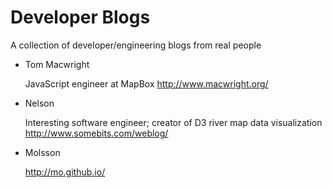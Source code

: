 # Developer Blogs

A collection of developer/engineering blogs from real people

* Tom Macwright

	JavaScript engineer at MapBox
	http://www.macwright.org/

* Nelson 
	
	Interesting software engineer; creator of D3 river map data visualization
	http://www.somebits.com/weblog/

* Molsson

	http://mo.github.io/
